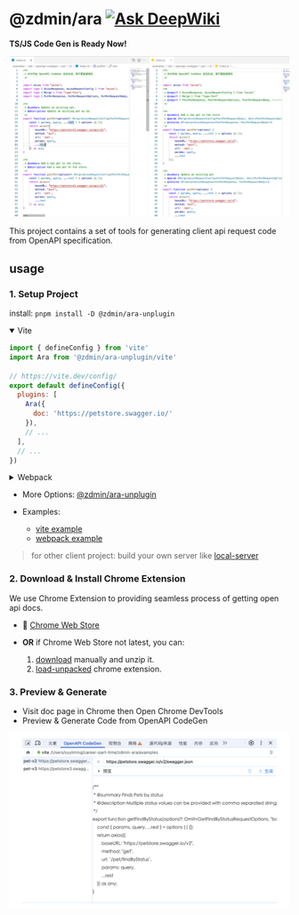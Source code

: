 # @zdmin/ara [![Ask DeepWiki](https://deepwiki.com/badge.svg)](https://deepwiki.com/xuyimingwork/zdmin-ara)

**TS/JS Code Gen is Ready Now!**

![TS/JS Code Gen](./docs/images/screenshot-generate-code.png)

This project contains a set of tools for generating client api request code from OpenAPI specification.

## usage

### 1. Setup Project

install: `pnpm install -D @zdmin/ara-unplugin`

<details open>

<summary>Vite</summary>

```js
import { defineConfig } from 'vite'
import Ara from '@zdmin/ara-unplugin/vite'

// https://vite.dev/config/
export default defineConfig({
  plugins: [
    Ara({
      doc: 'https://petstore.swagger.io/'
    }),
    // ...
  ],
  // ...
})
```

</details>

<details>

<summary>Webpack</summary>

```js
import Ara from '@zdmin/ara-unplugin/webpack'

export default {
  plugins: [
    Ara({
      doc: 'https://petstore.swagger.io/'
    }),
    // ...
  ],
  // ...
};
```

</details>

- More Options: [@zdmin/ara-unplugin](./packages/unplugin/README.md)

- Examples: 
  - [vite example](./examples/vite)
  - [webpack example](./examples/webpack)

> for other client project: build your own server like [local-server](./packages/local-server/)

### 2. Download & Install Chrome Extension

We use Chrome Extension to providing seamless process of getting open api docs.

- 🚀 [Chrome Web Store](https://chromewebstore.google.com/detail/openapi-codegen/fjncpcopojccenmapbhicjcgeiabojli)

- **OR** if Chrome Web Store not latest, you can: 
  1. [download](https://cdn.jsdelivr.net/npm/@zdmin/ara-chrome-extension) manually and unzip it.
  2. [load-unpacked](https://developer.chrome.com/docs/extensions/get-started/tutorial/hello-world#load-unpacked) chrome extension.

### 3. Preview & Generate

- Visit doc page in Chrome then Open Chrome DevTools
- Preview & Generate Code from OpenAPI CodeGen

![Preview & Generate Code in Chrome DevTools](./docs/images/screenshot-preview.png)

